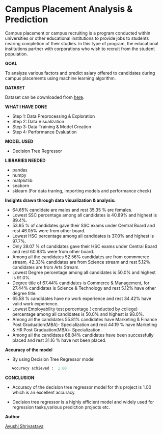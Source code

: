 # **Campus Placement Analysis & Prediction**

Campus placement or campus recruiting is a program conducted within universities or other educational institutions to provide jobs to students nearing completion of their studies. In this type of program, the educational institutions partner with corporations who wish to recruit from the student population.

**GOAL**

To analyze various factors and predict salary offered to candidates during campus placements using machine learning algorithm.

**DATASET**

Dataset can be downloaded from [here](https://www.kaggle.com/benroshan/factors-affecting-campus-placement).

**WHAT I HAVE DONE**
- Step 1: Data Preprocessing & Exploration
- Step 2: Data Visualization
- Step 3: Data Training & Model Creation
- Step 4: Performance Evaluation

**MODEL USED**
-  Decision Tree Regressor

**LIBRARIES NEEDED**
- pandas
- numpy
- matplotlib
- seaborn
- sklearn (For data traning, importing models and performance check)

**Insights drawn through data visualization & analysis:**
*   64.65% candidate are males and rest 35.35 % are females.
*   Lowest SSC percentage among all candidates is 40.89% and highest is 89.4%.
*   53.95 % of candidates gave their SSC exams under Central Board and rest 46.05% were from other board.
*  Lowest HSC percentage among all candidates is 37.0% and highest is 97.7%.
*  Only 39.07 % of candidates gave their HSC exams under Central Board and rest 60.93% were from other board.
*  Among all the candidates 52.56% candidates are from commmerce stream, 42.33% candidates are from Science stream and rest 5.12% candidates are from Arts Stream.
*  Lowest Degree percentage among all candidates is 50.0% and highest is 91.0%.
*  Degree title of 67.44% candidates is Commerce & Management, for 27.44% candidates is Science & Technology and rest 5.12% have other degree title.
*  65.58 % candidates have no work experience and rest 34.42% have valid work experience.
*  Lowest Employability test percentage ( conducted by college) percentage among all candidates is 50.0% and highest is 98.0%.
*  Among all the candidates 55.81% candidates have Marketing & Finance Post Graduation(MBA)- Specialization and rest 44.19 % have Marketing & HR Post Graduation(MBA)- Specialization.
* Among all the candidates 68.84% candidates have been successfully placed and rest 31.16 % have not been placed.



**Accuracy of the model**
 - By using Decision Tree Regressor model 
 ```python
    Accuracy achieved :  1.00
 ``` 

**CONCLUSION**

*  Accuracy of the decision tree regressor model for this project is 1.00 which is an excellent accuracy.

*  Decision tree regressor is a highly efficient model and widely used for regression tasks,various prediction projects etc.

**Author** 

[Ayushi Shrivastava](https://github.com/ayushi424)

